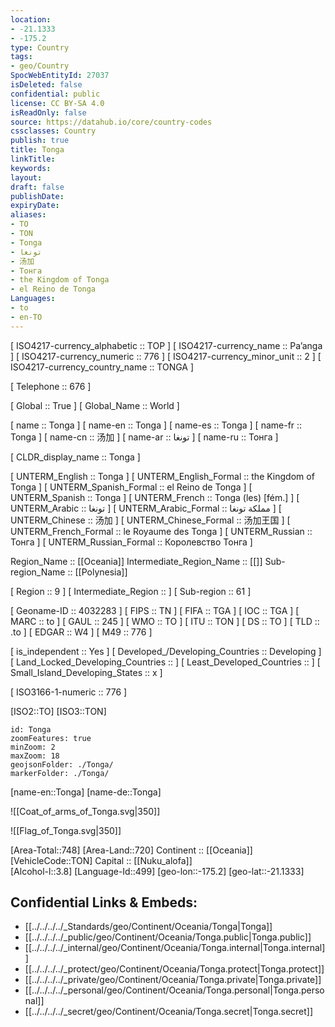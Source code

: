 ```yaml
---
location:
- -21.1333
- -175.2
type: Country
tags:
- geo/Country
SpocWebEntityId: 27037
isDeleted: false
confidential: public
license: CC BY-SA 4.0
isReadOnly: false
source: https://datahub.io/core/country-codes
cssclasses: Country
publish: true
title: Tonga
linkTitle: 
keywords: 
layout: 
draft: false
publishDate: 
expiryDate: 
aliases:
- TO
- TON
- Tonga
- تونغا
- 汤加
- Тонга
- the Kingdom of Tonga
- el Reino de Tonga
Languages:
- to
- en-TO
---
```



[	ISO4217-currency_alphabetic	 :: TOP ] 
[	ISO4217-currency_name	 :: Pa’anga ] 
[	ISO4217-currency_numeric	 :: 776 ] 
[	ISO4217-currency_minor_unit	 :: 2 ] 
[	ISO4217-currency_country_name	 :: TONGA ] 

[	Telephone	 :: 676 ] 

[	Global	 :: True ] 
[	Global_Name	 :: World ] 

[	name	 :: Tonga ] 
[	name-en	 :: Tonga ] 
[	name-es	 :: Tonga ] 
[	name-fr	 :: Tonga ] 
[	name-cn	 :: 汤加 ] 
[	name-ar	 :: تونغا ] 
[	name-ru	 :: Тонга ] 

[	CLDR_display_name	 :: Tonga ] 

[	UNTERM_English	 :: Tonga ] 
[	UNTERM_English_Formal	 :: the Kingdom of Tonga ] 
[	UNTERM_Spanish_Formal	 :: el Reino de Tonga ] 
[	UNTERM_Spanish	 :: Tonga ] 
[	UNTERM_French	 :: Tonga (les) [fém.] ] 
[	UNTERM_Arabic	 :: تونغا ] 
[	UNTERM_Arabic_Formal	 :: مملكة تونغا ] 
[	UNTERM_Chinese	 :: 汤加 ] 
[	UNTERM_Chinese_Formal	 :: 汤加王国 ] 
[	UNTERM_French_Formal	 :: le Royaume des Tonga ] 
[	UNTERM_Russian	 :: Тонга ] 
[	UNTERM_Russian_Formal	 :: Королевство Тонга ] 

Region_Name ::  [[Oceania]] 
Intermediate_Region_Name ::  [[]] 
Sub-region_Name ::  [[Polynesia]] 

[	Region	 :: 9 ] 
[	Intermediate_Region	 ::  ] 
[	Sub-region	 :: 61 ] 

[	Geoname-ID	 :: 4032283 ] 
[	FIPS	 :: TN ] 
[	FIFA	 :: TGA ] 
[	IOC	 :: TGA ] 
[	MARC	 :: to ] 
[	GAUL	 :: 245 ] 
[	WMO	 :: TO ] 
[	ITU	 :: TON ] 
[	DS	 :: TO ] 
[	TLD	 :: .to ] 
[	EDGAR	 :: W4 ] 
[	M49	 :: 776 ] 

[	is_independent	 :: Yes ] 
[	Developed_/Developing_Countries	 :: Developing ] 
[	Land_Locked_Developing_Countries	 ::  ] 
[	Least_Developed_Countries	 ::  ] 
[	Small_Island_Developing_States	 :: x ] 

[	ISO3166-1-numeric	 :: 776 ] 



[ISO2::TO] 
[ISO3::TON] 
```leaflet
id: Tonga
zoomFeatures: true 
minZoom: 2 
maxZoom: 18
geojsonFolder: ./Tonga/
markerFolder: ./Tonga/
```

[name-en::Tonga] 
[name-de::Tonga] 

![[Coat_of_arms_of_Tonga.svg|350]] 

![[Flag_of_Tonga.svg|350]] 

[Area-Total::748] 
[Area-Land::720] 
Continent :: [[Oceania]]  
[VehicleCode::TON] 
Capital :: [[Nuku_alofa]]  
[Alcohol-l::3.8] 
[Language-Id::499] 
[geo-lon::-175.2] 
[geo-lat::-21.1333] 



## Confidential Links & Embeds: 
- [[../../../../_Standards/geo/Continent/Oceania/Tonga|Tonga]] 
- [[../../../../_public/geo/Continent/Oceania/Tonga.public|Tonga.public]] 
- [[../../../../_internal/geo/Continent/Oceania/Tonga.internal|Tonga.internal]] 
- [[../../../../_protect/geo/Continent/Oceania/Tonga.protect|Tonga.protect]] 
- [[../../../../_private/geo/Continent/Oceania/Tonga.private|Tonga.private]] 
- [[../../../../_personal/geo/Continent/Oceania/Tonga.personal|Tonga.personal]] 
- [[../../../../_secret/geo/Continent/Oceania/Tonga.secret|Tonga.secret]] 
